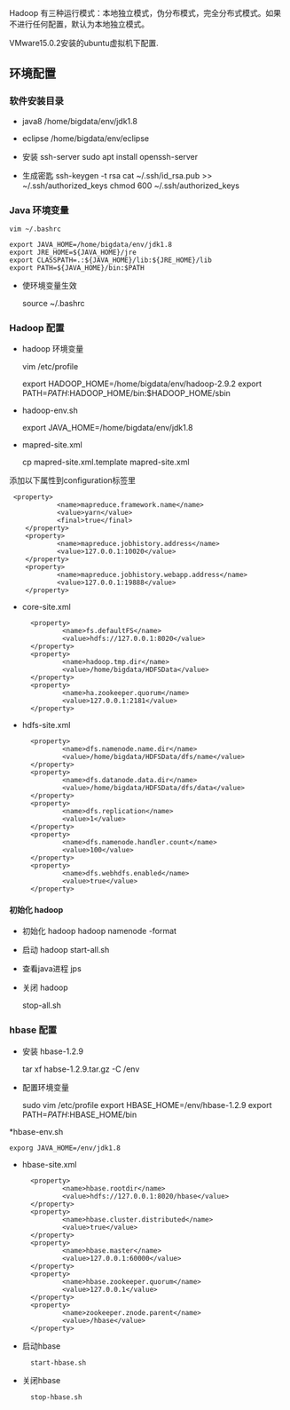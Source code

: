 


Hadoop 有三种运行模式：本地独立模式，伪分布模式，完全分布式模式。如果不进行任何配置，默认为本地独立模式。

VMware15.0.2安装的ubuntu虚拟机下配置.

## 环境配置

### 软件安装目录

* java8 /home/bigdata/env/jdk1.8
* eclipse /home/bigdata/env/eclipse

* 安装 ssh-server
    sudo apt install openssh-server
* 生成密匙
    ssh-keygen -t rsa
    cat ~/.ssh/id_rsa.pub >> ~/.ssh/authorized_keys
    chmod 600 ~/.ssh/authorized_keys

### Java 环境变量

    vim ~/.bashrc

    export JAVA_HOME=/home/bigdata/env/jdk1.8
    export JRE_HOME=${JAVA_HOME}/jre
    export CLASSPATH=.:${JAVA_HOME}/lib:${JRE_HOME}/lib
    export PATH=${JAVA_HOME}/bin:$PATH

* 使环境变量生效

    source ~/.bashrc

### Hadoop 配置

* hadoop 环境变量

    vim /etc/profile

    export HADOOP_HOME=/home/bigdata/env/hadoop-2.9.2
    export PATH=$PATH:$HADOOP_HOME/bin:$HADOOP_HOME/sbin

* hadoop-env.sh

    export JAVA_HOME=/home/bigdata/env/jdk1.8

* mapred-site.xml

    cp mapred-site.xml.template mapred-site.xml

添加以下属性到configuration标签里

     <property>
                <name>mapreduce.framework.name</name>
                <value>yarn</value>
                <final>true</final>
        </property>
        <property>
                <name>mapreduce.jobhistory.address</name>
                <value>127.0.0.1:10020</value>
        </property>
        <property>
                <name>mapreduce.jobhistory.webapp.address</name>
                <value>127.0.0.1:19888</value>
        </property>

* core-site.xml

        <property>
                <name>fs.defaultFS</name>
                <value>hdfs://127.0.0.1:8020</value>
        </property>
        <property>
                <name>hadoop.tmp.dir</name>
                <value>/home/bigdata/HDFSData</value>
        </property>
        <property>
                <name>ha.zookeeper.quorum</name>
                <value>127.0.0.1:2181</value>
        </property>

* hdfs-site.xml

        <property>
                <name>dfs.namenode.name.dir</name>
                <value>/home/bigdata/HDFSData/dfs/name</value>
        </property>
        <property>
                <name>dfs.datanode.data.dir</name>
                <value>/home/bigdata/HDFSData/dfs/data</value>
        </property>
        <property>
                <name>dfs.replication</name>
                <value>1</value>
        </property>
        <property>
                <name>dfs.namenode.handler.count</name>
                <value>100</value>
        </property>
        <property>
                <name>dfs.webhdfs.enabled</name>
                <value>true</value>
        </property>

#### 初始化 hadoop

* 初始化 hadoop
    hadoop namenode -format

* 启动 hadoop
    start-all.sh

* 查看java进程
    jps

* 关闭 hadoop

    stop-all.sh

### hbase 配置

* 安装 hbase-1.2.9

    tar xf habse-1.2.9.tar.gz -C /env

* 配置环境变量

    sudo vim /etc/profile
    export HBASE_HOME=/env/hbase-1.2.9
    export PATH=$PATH:$HBASE_HOME/bin

*hbase-env.sh

    exporg JAVA_HOME=/env/jdk1.8

* hbase-site.xml

        <property>
                <name>hbase.rootdir</name>
                <value>hdfs://127.0.0.1:8020/hbase</value>
        </property>
        <property>
                <name>hbase.cluster.distributed</name>
                <value>true</value>
        </property>
        <property>
                <name>hbase.master</name>
                <value>127.0.0.1:60000</value>
        </property>
        <property>
                <name>hbase.zookeeper.quorum</name>
                <value>127.0.0.1</value>
        </property>
        <property>
                <name>zookeeper.znode.parent</name>
                <value>/hbase</value>
        </property>

* 启动hbase

        start-hbase.sh

* 关闭hbase

        stop-hbase.sh